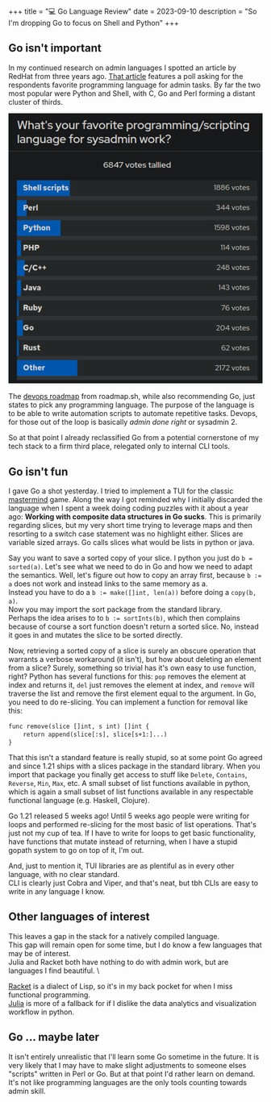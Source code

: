 +++
title = "💻 Go Language Review"
date = 2023-09-10
description = "So I'm dropping Go to focus on Shell and Python"
+++

## Go isn't important

In my continued research on admin languages I spotted an article by RedHat from three years ago.
[That article](https://www.redhat.com/sysadmin/programming-languages-sysadmin) features a poll asking for the respondents favorite programming language for admin tasks.
By far the two most popular were Python and Shell, with C, Go and Perl forming a distant cluster of thirds.

<img src="./admin-langs.png">

The [devops roadmap](https://roadmap.sh/devops?r=devops-beginner) from roadmap.sh, while also recommending Go, just states to pick any programming language.
The purpose of the language is to be able to write automation scripts to automate repetitive tasks.
Devops, for those out of the loop is basically *admin done right* or sysadmin 2.

So at that point I already reclassified Go from a potential cornerstone of my tech stack to a firm third place, relegated only to internal CLI tools.

## Go isn't fun

I gave Go a shot yesterday. I tried to implement a TUI for the classic [mastermind](https://en.wikipedia.org/wiki/Mastermind_(board_game)) game.
Along the way I got reminded why I initially discarded the language when I spent a week doing coding puzzles with it about a year ago:
**Working with composite data structures in Go sucks**.
This is primarily regarding slices, but my very short time trying to leverage maps and then resorting to a switch case statement was no highlight either.
Slices are variable sized arrays. Go calls slices what would be lists in python or java.

Say you want to save a sorted copy of your slice. I python you just do `b = sorted(a)`. Let's see what we need to do in Go and how we need to adapt the semantics.
Well, let's figure out how to copy an array first, because `b := a` does not work and instead links to the same memory as a. \
Instead you have to do a `b := make([]int, len(a))` before doing a `copy(b, a)`. \
Now you may import the sort package from the standard library. \
Perhaps the idea arises to to `b := sortInts(b)`, which then complains because of course a sort function doesn't return a sorted slice.
No, instead it goes in and mutates the slice to be sorted directly.

Now, retrieving a sorted copy of a slice is surely an obscure operation that warrants a verbose workaround (it isn't), but how about deleting an element from a slice?
Surely, something so trivial has it's own easy to use function, right?
Python has several functions for this: `pop` removes the element at index and returns it, `del` just removes the element at index, and `remove` will traverse the list and remove the first element equal to the argument.
In Go, you need to do re-slicing. You can implement a function for removal like this:
```
func remove(slice []int, s int) []int {
    return append(slice[:s], slice[s+1:]...)
}
```
That this isn't a standard feature is really stupid, so at some point Go agreed and since 1.21 ships with a slices package in the standard library.
When you import that package you finally get access to stuff like `Delete`, `Contains`, `Reverse`, `Min`, `Max`, etc.
A small subset of list functions available in python, which is again a small subset of list functions available in any respectable functional language (e.g. Haskell, Clojure).

Go 1.21 released 5 weeks ago!
Until 5 weeks ago people were writing for loops and performed re-slicing for the most basic of list operations.
That's just not my cup of tea. If I have to write for loops to get basic functionality, have functions that mutate instead of returning, when I have a stupid gopath system to go on top of it, I'm out.

And, just to mention it, TUI libraries are as plentiful as in every other language, with no clear standard. \
CLI is clearly just Cobra and Viper, and that's neat, but tbh CLIs are easy to write in any language I know.

## Other languages of interest

This leaves a gap in the stack for a natively compiled language. \
This gap will remain open for some time, but I do know a few languages that may be of interest. \
Julia and Racket both have nothing to do with admin work, but are languages I find beautiful. \

[Racket](https://racket-lang.org/) is a dialect of Lisp, so it's in my back pocket for when I miss functional programming. \
[Julia](https://julialang.org/) is more of a fallback for if I dislike the data analytics and visualization workflow in python.

## Go ... maybe later

It isn't entirely unrealistic that I'll learn some Go sometime in the future.
It is very likely that I may have to make slight adjustments to someone elses "scripts" written in Perl or Go.
But at that point I'd rather learn on demand.
It's not like programming languages are the only tools counting towards admin skill.
